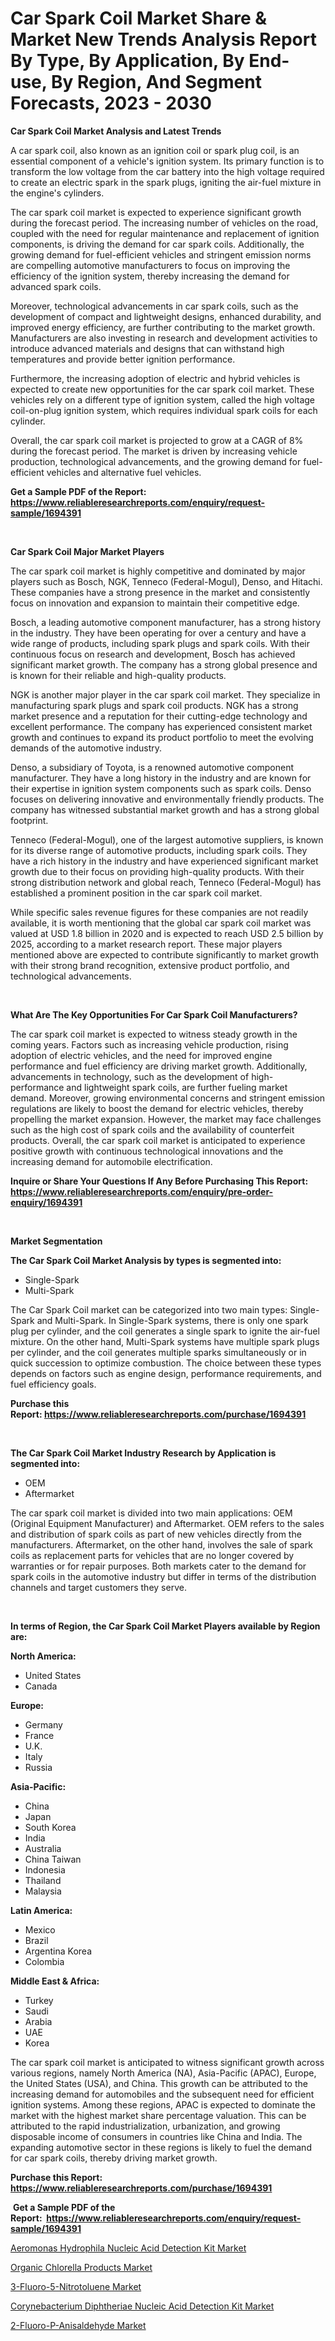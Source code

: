 <p><h1>Car Spark Coil Market Share & Market New Trends Analysis Report By Type, By Application, By End-use, By Region, And Segment Forecasts, 2023 - 2030</h1></p><p><strong>Car Spark Coil Market Analysis and Latest Trends</strong></p>
<p><p>A car spark coil, also known as an ignition coil or spark plug coil, is an essential component of a vehicle's ignition system. Its primary function is to transform the low voltage from the car battery into the high voltage required to create an electric spark in the spark plugs, igniting the air-fuel mixture in the engine's cylinders.</p><p>The car spark coil market is expected to experience significant growth during the forecast period. The increasing number of vehicles on the road, coupled with the need for regular maintenance and replacement of ignition components, is driving the demand for car spark coils. Additionally, the growing demand for fuel-efficient vehicles and stringent emission norms are compelling automotive manufacturers to focus on improving the efficiency of the ignition system, thereby increasing the demand for advanced spark coils.</p><p>Moreover, technological advancements in car spark coils, such as the development of compact and lightweight designs, enhanced durability, and improved energy efficiency, are further contributing to the market growth. Manufacturers are also investing in research and development activities to introduce advanced materials and designs that can withstand high temperatures and provide better ignition performance.</p><p>Furthermore, the increasing adoption of electric and hybrid vehicles is expected to create new opportunities for the car spark coil market. These vehicles rely on a different type of ignition system, called the high voltage coil-on-plug ignition system, which requires individual spark coils for each cylinder.</p><p>Overall, the car spark coil market is projected to grow at a CAGR of 8% during the forecast period. The market is driven by increasing vehicle production, technological advancements, and the growing demand for fuel-efficient vehicles and alternative fuel vehicles.</p></p>
<p><strong>Get a Sample PDF of the Report:&nbsp; <a href="https://www.reliableresearchreports.com/enquiry/request-sample/1694391">https://www.reliableresearchreports.com/enquiry/request-sample/1694391</a></strong></p>
<p>&nbsp;</p>
<p><strong>Car Spark Coil Major Market Players</strong></p>
<p><p>The car spark coil market is highly competitive and dominated by major players such as Bosch, NGK, Tenneco (Federal-Mogul), Denso, and Hitachi. These companies have a strong presence in the market and consistently focus on innovation and expansion to maintain their competitive edge.</p><p>Bosch, a leading automotive component manufacturer, has a strong history in the industry. They have been operating for over a century and have a wide range of products, including spark plugs and spark coils. With their continuous focus on research and development, Bosch has achieved significant market growth. The company has a strong global presence and is known for their reliable and high-quality products.</p><p>NGK is another major player in the car spark coil market. They specialize in manufacturing spark plugs and spark coil products. NGK has a strong market presence and a reputation for their cutting-edge technology and excellent performance. The company has experienced consistent market growth and continues to expand its product portfolio to meet the evolving demands of the automotive industry.</p><p>Denso, a subsidiary of Toyota, is a renowned automotive component manufacturer. They have a long history in the industry and are known for their expertise in ignition system components such as spark coils. Denso focuses on delivering innovative and environmentally friendly products. The company has witnessed substantial market growth and has a strong global footprint.</p><p>Tenneco (Federal-Mogul), one of the largest automotive suppliers, is known for its diverse range of automotive products, including spark coils. They have a rich history in the industry and have experienced significant market growth due to their focus on providing high-quality products. With their strong distribution network and global reach, Tenneco (Federal-Mogul) has established a prominent position in the car spark coil market.</p><p>While specific sales revenue figures for these companies are not readily available, it is worth mentioning that the global car spark coil market was valued at USD 1.8 billion in 2020 and is expected to reach USD 2.5 billion by 2025, according to a market research report. These major players mentioned above are expected to contribute significantly to market growth with their strong brand recognition, extensive product portfolio, and technological advancements.</p></p>
<p>&nbsp;</p>
<p><strong>What Are The Key Opportunities For Car Spark Coil Manufacturers?</strong></p>
<p><p>The car spark coil market is expected to witness steady growth in the coming years. Factors such as increasing vehicle production, rising adoption of electric vehicles, and the need for improved engine performance and fuel efficiency are driving market growth. Additionally, advancements in technology, such as the development of high-performance and lightweight spark coils, are further fueling market demand. Moreover, growing environmental concerns and stringent emission regulations are likely to boost the demand for electric vehicles, thereby propelling the market expansion. However, the market may face challenges such as the high cost of spark coils and the availability of counterfeit products. Overall, the car spark coil market is anticipated to experience positive growth with continuous technological innovations and the increasing demand for automobile electrification.</p></p>
<p><strong>Inquire or Share Your Questions If Any Before Purchasing This Report: <a href="https://www.reliableresearchreports.com/enquiry/pre-order-enquiry/1694391">https://www.reliableresearchreports.com/enquiry/pre-order-enquiry/1694391</a></strong></p>
<p>&nbsp;</p>
<p><strong>Market Segmentation</strong></p>
<p><strong>The Car Spark Coil Market Analysis by types is segmented into:</strong></p>
<p><ul><li>Single-Spark</li><li>Multi-Spark</li></ul></p>
<p><p>The Car Spark Coil market can be categorized into two main types: Single-Spark and Multi-Spark. In Single-Spark systems, there is only one spark plug per cylinder, and the coil generates a single spark to ignite the air-fuel mixture. On the other hand, Multi-Spark systems have multiple spark plugs per cylinder, and the coil generates multiple sparks simultaneously or in quick succession to optimize combustion. The choice between these types depends on factors such as engine design, performance requirements, and fuel efficiency goals.</p></p>
<p><strong>Purchase this Report:&nbsp;<a href="https://www.reliableresearchreports.com/purchase/1694391">https://www.reliableresearchreports.com/purchase/1694391</a></strong></p>
<p>&nbsp;</p>
<p><strong>The Car Spark Coil Market Industry Research by Application is segmented into:</strong></p>
<p><ul><li>OEM</li><li>Aftermarket</li></ul></p>
<p><p>The car spark coil market is divided into two main applications: OEM (Original Equipment Manufacturer) and Aftermarket. OEM refers to the sales and distribution of spark coils as part of new vehicles directly from the manufacturers. Aftermarket, on the other hand, involves the sale of spark coils as replacement parts for vehicles that are no longer covered by warranties or for repair purposes. Both markets cater to the demand for spark coils in the automotive industry but differ in terms of the distribution channels and target customers they serve.</p></p>
<p>&nbsp;</p>
<p><strong>In terms of Region, the Car Spark Coil Market Players available by Region are:</strong></p>
<p>
    <p> <strong> North America: </strong>
        <ul>
            <li>United States</li>
            <li>Canada</li>
        </ul>
        </p> 
    <p> <strong> Europe: </strong>
        <ul>
            <li>Germany</li>
            <li>France</li>
            <li>U.K.</li>
            <li>Italy</li>
            <li>Russia</li>
        </ul>
        </p> 
    <p> <strong> Asia-Pacific: </strong>
        <ul>
            <li>China</li>
            <li>Japan</li>
            <li>South Korea</li>
            <li>India</li>
            <li>Australia</li>
            <li>China Taiwan</li>
            <li>Indonesia</li>
            <li>Thailand</li>
            <li>Malaysia</li>
        </ul>
        </p> 
    <p> <strong> Latin America: </strong>
        <ul>
            <li>Mexico</li>
            <li>Brazil</li>
            <li>Argentina Korea</li>
            <li>Colombia</li>
        </ul>
        </p> 
    <p> <strong> Middle East & Africa: </strong>
        <ul>
            <li>Turkey</li>
            <li>Saudi</li>
            <li>Arabia</li>
            <li>UAE</li>
            <li>Korea</li>
        </ul>
    </p>
    </p>
<p><p>The car spark coil market is anticipated to witness significant growth across various regions, namely North America (NA), Asia-Pacific (APAC), Europe, the United States (USA), and China. This growth can be attributed to the increasing demand for automobiles and the subsequent need for efficient ignition systems. Among these regions, APAC is expected to dominate the market with the highest market share percentage valuation. This can be attributed to the rapid industrialization, urbanization, and growing disposable income of consumers in countries like China and India. The expanding automotive sector in these regions is likely to fuel the demand for car spark coils, thereby driving market growth.</p></p>
<p><strong>Purchase this Report: <a href="https://www.reliableresearchreports.com/purchase/1694391">https://www.reliableresearchreports.com/purchase/1694391</a></strong></p>
<p>&nbsp;<strong>Get a Sample PDF of the Report:&nbsp;&nbsp;<a href="https://www.reliableresearchreports.com/enquiry/request-sample/1694391">https://www.reliableresearchreports.com/enquiry/request-sample/1694391</a></strong></p>
<p><strong></strong></p>
<p><p><a href="https://github.com/castoriffic/Market-Research-Report-List-1/blob/main/aeromonas-hydrophila-nucleic-acid-detection-kit-market.md">Aeromonas Hydrophila Nucleic Acid Detection Kit Market</a></p><p><a href="https://www.linkedin.com/pulse/organic-chlorella-products-market-share-amp-new-trends-analysis/">Organic Chlorella Products Market</a></p><p><a href="https://www.linkedin.com/pulse/3-fluoro-5-nitrotoluene-market-share-amp-new-trends-analysis/">3-Fluoro-5-Nitrotoluene Market</a></p><p><a href="https://github.com/ashepherd82/Market-Research-Report-List-1/blob/main/corynebacterium-diphtheriae-nucleic-acid-detection-kit-market.md">Corynebacterium Diphtheriae Nucleic Acid Detection Kit Market</a></p><p><a href="https://www.linkedin.com/pulse/2-fluoro-p-anisaldehyde-market-size-share-amp-trends-analysis/">2-Fluoro-P-Anisaldehyde Market</a></p></p>